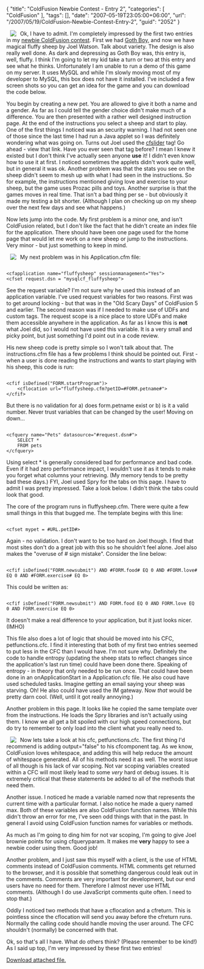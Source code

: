{
	"title": "ColdFusion Newbie Contest - Entry 2",
	"categories": [
		"ColdFusion"
	],
	"tags": [],
	"date": "2007-05-19T23:05:00+06:00",
	"url": "/2007/05/19/ColdFusion-Newbie-Contest-Entry-2",
	"guid": "2052"
}

<img src="http://ray.camdenfamily.com/demos/contest6/sheep1.jpg" align="left" hspace="10"> Ok, I have to admit. I'm completely impressed by the first two entries in my <a href="http://ray.camdenfamily.com/index.cfm/2007/4/16/ColdFusion-Newbie-Contest-Announced--Monster-Maker">newbie ColdFusion contest</a>. 
First we had <a href="http://ray.camdenfamily.com/index.cfm/2007/5/17/ColdFusion-Newbie-Contest--Entry-1">Goth Boy</a>, and now we have magical fluffy sheep by Joel Watson. Talk about variety. The design is also really well done.
As dark and depressing as Goth Boy was, this entry is, well, fluffy. I think I'm going to let my kid take a turn or two at this entry and see what he thinks. Unfortunately I am unable to run a demo of this game on my server. It uses
MySQL and while I'm slowly moving most of my developer to MySQL, this box does not have it installed. I've included a few screen shots so you can get an idea for the game and you can download the code below.

<more />


You begin by creating a new pet. You are allowed to give it both a name and a gender. As far as I could tell the gender choice didn't make much of a difference. You are then presented with a rather well designed instruction
page. At the end of the instructions you select a sheep and start to play. One of the first things I noticed was an security warning. I had not seen one of those since the last time I had run a Java applet so I was definitely 
wondering what was going on. Turns out Joel used the <a href="http://www.cfquickdocs.com/?getDoc=cfslider">cfslider</a> tag! Go ahead - view that link. Have you ever seen that tag before? I mean I knew it existed but I don't
think I've actually seen anyone <b>use</b> it! I didn't even know how to use it at first. I noticed sometimes the applets didn't work quite well, but in general it was ok. Another problem was that the stats you see on the sheep
didn't seem to mesh up with what I had seen in the instructions. So for example, the instructions mentioned giving love and exercise to your sheep, but the game uses Prozac pills and toys. Another surprise is that the games moves in real time. That isn't a bad thing per se - but obviously it made my testing a bit shorter. (Although I plan on checking up on my sheep over the next few days and see what happens.)

Now lets jump into the code. My first problem is a minor one, and isn't ColdFusion related, but I don't like the fact that he didn't create an index file for the application. There should have been one page used for the home page
that would let me work on a new sheep or jump to the instructions. Very minor - but just something to keep in mind. 

<img src="http://ray.camdenfamily.com/demos/contest6/sheep2.jpg" align="left" hspace="10">

My next problem was in his Application.cfm file:

<code>
&lt;cfapplication name="fluffysheep" sessionmanagement="Yes"&gt;
&lt;cfset request.dsn = "mysqlcf_fluffysheep"&gt;
</code>

See the request variable? I'm not sure why he used this instead of an application variable. I've used request variables for two reasons. First was to get around locking - but that was in the "Old Scary Days" of ColdFusion 5 and earlier. The 
second reason was if I needed to make use of UDFs and custom tags. The request scope is a nice place to store UDFs and make them accessible anywhere in the application. As far as I know this is <b>not</b> what Joel did, so I would
not have used this variable. It is a very small and picky point, but just something I'd point out in a code review.

His new sheep code is pretty simple so I won't talk about that. The instructions.cfm file has a few problems I think should be pointed out. First - when a user is done reading the instructions and wants to start playing with his sheep, this
code is run:

<code>
&lt;cfif isDefined("FORM.startProgram")&gt;
	&lt;cflocation url="fluffysheep.cfm?petID=#FORM.petname#"&gt;
&lt;/cfif&gt;
</code>

But there is no validation for a) does form.petname exist or b) is it a valid number. Never trust variables that can be changed by the user! Moving on down...

<code>
&lt;cfquery name="Pets" datasource="#request.dsn#"&gt;
	SELECT *
	FROM pets
&lt;/cfquery&gt;
</code>

Using select * is generally considered bad for performance and bad code. Even if it had zero performance impact, I wouldn't use it as it tends to make you forget what columns your retrieving. (My memory tends to be pretty bad 
these days.) FYI, Joel used Spry for the tabs on this page. I have to admit I was pretty impressed. Take a look below. I didn't think the tabs could look that good.

The core of the program runs in fluffysheep.cfm. There were quite a few small things in this that bugged me. The template begins with this line:

<code>
&lt;cfset mypet = #URL.petID#&gt;
</code>

Again - no validation. I don't want to be too hard on Joel though. I find that most sites don't do a great job with this so he shouldn't feel alone. Joel also makes the "overuse of # sign mistake". Consider the line below:

<code>
&lt;cfif isDefined("FORM.newsubmit") AND #FORM.food# EQ 0 AND #FORM.love# EQ 0 AND #FORM.exercise# EQ 0&gt;
</code>

This could be written as:

<code>
&lt;cfif isDefined("FORM.newsubmit") AND FORM.food EQ 0 AND FORM.love EQ 0 AND FORM.exercise EQ 0&gt;
</code>

It doesn't make a real difference to your application, but it just looks nicer. (IMHO) 

This file also does a lot of logic that should be moved into his CFC, petfunctions.cfc. I find it interesting that both of my first two entries seemed to put less in the CFC than I would have. I'm not sure why. Definitely the code
to handle entropy (updating the sheep stats to reflect changes since the application's last run time) could have been done there. Speaking of entropy - in theory that only needed to be run once. That could have been done in
an onApplicationStart in a Application.cfc file. He also coud have used scheduled tasks. Imagine getting an email saying your sheep was starving. Oh! He also could have used the IM gateway. Now <i>that</i> would be pretty
darn cool. (Well, until it got really annoying.)

Another problem in this page. It looks like he copied the same template over from the instructions. He loads the Spry libraries and isn't actually using them. I know we all get a bit spoiled with our high speed connections, but do
try to remember to only load into the client what you really need to.

<img src="http://ray.camdenfamily.com/demos/contest6/sheep3.jpg" align="left" hspace="10">

Now lets take a look at his cfc, petfunctions.cfc. The first thing I'd recommend is adding output="false" to his cfcomponent tag. As we know, ColdFusion loves whitespace, and adding this will help reduce the amount of whitespace
generated. All of his methods need it as well. The worst issue of all though is his lack of var scoping. Not var scoping variables created within a CFC will most likely lead to some <i>very</i> hard ot debug issues. It is extremely
critical that these statements be added to all of the methods that need them. 

Another issue. I noticed he made a variable named now that represents the current time with a particular format. I also notice he made a query named max. Both of these variables are also ColdFusion function names. While this
didn't throw an error for me, I've seen odd things with that in the past. In general I avoid using ColdFusion function names for variables or methods. 

As much as I'm going to ding him for not var scoping, I'm going to give Joel brownie points for using cfqueryparam. It makes me <b>very</b> happy to see a  newbie coder using them. Good job!

Another problem, and I just saw this myself with a client, is the use of HTML comments instead of ColdFusion comments. HTML comments get returned to the browser, and it is possible that something dangerous could
leak out in the comments. Comments are very important for development, but our end users have no need for them. Therefore I almost never use HTML comments. (Although I do use JavaScript comments quite often. I need to stop that.)

Oddly I noticed two methods that have a cflocation and a cfreturn. This is pointless since the cflocation will send you away before the cfreturn runs. Normally the calling code should handle moving the user around. The CFC shouldn't
(normally) be concerned with that.

Ok, so that's all I have. What do others think? (Please remember to be kind!) As I said up top, I'm very impressed by these first two entries!<p><a href='enclosures/D%3A%5Cwebsites%5Cdev%2Ecamdenfamily%2Ecom%5Cenclosures%2Ffluffy%20sheep%2Ezip'>Download attached file.</a></p>